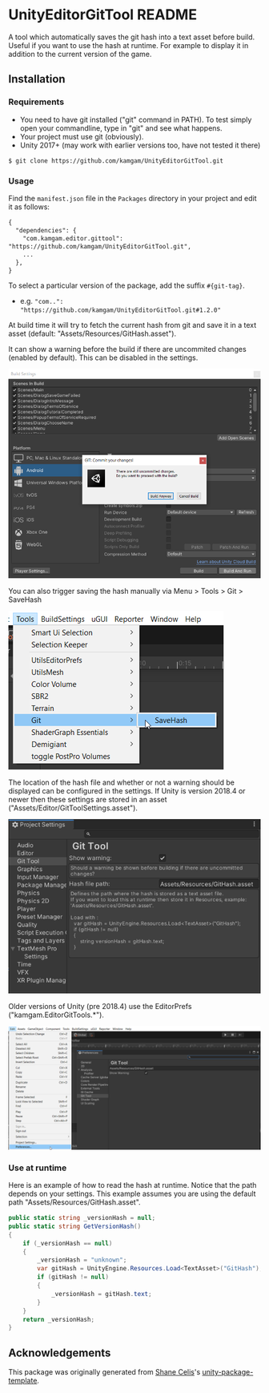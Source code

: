 # UnityEditorGitTool README

A tool which automatically saves the git hash into a text asset before build. Useful if you want to use the hash at runtime. For example to display it in addition to the current version of the game.

## Installation

### Requirements

* You need to have git installed ("git" command in PATH). To test simply open your commandline, type in "git" and see what happens.
* Your project must use git (obviously).
* Unity 2017+ (may work with earlier versions too, have not tested it there)

```
$ git clone https://github.com/kamgam/UnityEditorGitTool.git
```

### Usage

Find the `manifest.json` file in the `Packages` directory in your project and edit it as follows:
```
{
  "dependencies": {
    "com.kamgam.editor.gittool": "https://github.com/kamgam/UnityEditorGitTool.git",
    ...
  },
}
```
To select a particular version of the package, add the suffix `#{git-tag}`.

* e.g. `"com..": "https://github.com/kamgam/UnityEditorGitTool.git#1.2.0"`

At build time it will try to fetch the current hash from git and save it in a text asset (default: "Assets/Resources/GitHash.asset").

It can show a warning before the build if there are uncommited changes (enabled by default). This can be disabled in the settings.

![Alt Warning Dialog](Documentation~/warning.png?raw=true "Warning dialog at build time.")

You can also trigger saving the hash manually via Menu > Tools > Git > SaveHash

![Alt Menu](Documentation~/menu.png?raw=true "Save hash manually.")

The location of the hash file and whether or not a warning should be displayed can be configured in the settings. If Unity is version 2018.4 or newer then these settings are stored in an asset ("Assets/Editor/GitToolSettings.asset").

![Alt Settings 2018.4+](Documentation~/settings.png?raw=true "Settings")

Older versions of Unity (pre 2018.4) use the EditorPrefs ("kamgam.EditorGitTools.*").

![Alt Settings < 2018.4](Documentation~/prefs.png?raw=true "Settings")

### Use at runtime
Here is an example of how to read the hash at runtime. Notice that the path depends on your settings. This example assumes you are using the default path "Assets/Resources/GitHash.asset".
```csharp
public static string _versionHash = null;
public static string GetVersionHash()
{
    if (_versionHash == null)
    {
        _versionHash = "unknown";
        var gitHash = UnityEngine.Resources.Load<TextAsset>("GitHash");
        if (gitHash != null)
        {
            _versionHash = gitHash.text;
        }
    }
    return _versionHash;
}
```

## Acknowledgements

This package was originally generated from [Shane Celis](https://twitter.com/shanecelis)'s [unity-package-template](https://github.com/shanecelis/unity-package-template).
